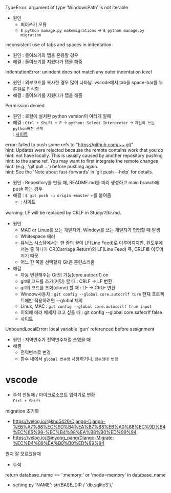TypeError: argument of type 'WindowsPath' is not iterable  
- 원인  
  - 띄어쓰기 오류  
  - `$ python manage.py makemigrations` -> `$ python manage.py migration`  

inconsistent use of tabs and spaces in indentation  
- 원인 : 들여쓰기와 탭을 혼용할 경우  
- 해결 : 들여쓰기를 지웠다가 탭을 해줌

IndentationError: unindent does not match any outer indentation level  
- 원인 : 외부코드를 복사한 경우 많이 나타남. vscode에서 tab을 space-bar를 누른걸로 인식함  
- 해결 : 들여쓰기를 지웠다가 탭을 해줌  

Permission denied  
- 원인 : 로컬에 설치된 python version이 여러개 일때
- 해결 : `Ctrl + Shift + P` → `python: Select Interpreter` → `자신이 쓰는 python버전 선택`   
        : [사이트](https://gentlesark.tistory.com/32)  
  
error: failed to push some refs to "https://github.com/~~.git"  
hint: Updates were rejected because the remote contains work that you do  
hint: not have locally. This is usually caused by another repository pushing  
hint: to the same ref. You may want to first integrate the remote changes  
hint: (e.g., 'git pull ...') before pushing again.  
hint: See the 'Note about fast-forwards' in 'git push --help' for details.  
- 원인 : Repository를 만들 때, README.md를 미리 생성하고 main branch에 push 하는 경우  
- 해결 : `$ git push -u origin +master` +를 붙여줌  
    - : [사이트](https://doozi316.github.io/errorlog/2019/09/30/error1/)  

warning: LF will be replaced by CRLF in Study/기타.md.  
- 원인
  - MAC or Linux를 쓰는 개발자와, Window를 쓰는 개발자가 협업할 때 발생
  - Whitespace 에러  
  - 유닉스 시스템에서는 한 줄의 끝이 LF(Line Feed)로 이루어지지만, 윈도우에서는 줄 하나가 CR(Carriage Return)와 LF(Line Feed) 즉, CRLF로 이루어지기 때문  
  - 어느 한 쪽을 선택할지 Git은 혼란스러움  
- 해결  
  - 자동 변환해주는 Git의 기능(core.autocrlf) on
  - git에 코드를 추가(커밋) 할 때 : CRLF → LF 변환  
  - git의 코드를 조회(clone) 할 때 : LF → CRLF 변환
  - Window사용자 : `git config --global core.autocrlf ture` 현재 프로젝트에만 적용하려면 --global 제외  
  - Linux, MAC : `git config --global core.autocorlf true input`  
  - 이외에 에러 메세지 끄고 싶을 때 : git config --global core.safecrlf false  
  - [사이트](https://blog.jaeyoon.io/2018/01/git-crlf.html)  

UnboundLocalError: local variable 'gun' referenced before assignment  
- 원인 : 지역변수가 전역변수처럼 쓰였을 때  
- 해결
  - 전역변수로 변경  
  - 함수 내에서 `global 변수명` 사용하거나, `함수형태 변경`  
  
# vscode  
- 주석 안될때 / 마이크로소프트 입력기로 변환  
```Ctrl + Shift```  

migration 초기화  
- https://velog.io/@kho5420/Django-Django-%EB%A7%88%EC%9D%B4%EA%B7%B8%EB%A0%88%EC%9D%B4%EC%85%98-%EC%B4%88%EA%B8%B0%ED%99%94  
- https://velog.io/@inyong_pang/Django-Migrate-%EC%B4%88%EA%B8%B0%ED%99%94

뭔지 잘 모르겠을때  
- 주석 

return database_name == ':memory:' or 'mode=memory' in database_name  
- setting.py 'NAME': str(BASE_DIR / 'db.sqlite3'),'  
